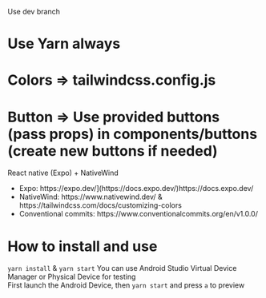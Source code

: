 Use dev branch

# Use Yarn always

# Colors => tailwindcss.config.js

# Button => Use provided buttons (pass props) in components/buttons (create new buttons if needed)

React native (Expo) + NativeWind

<ul>
  <li>Expo: https://expo.dev/](https://docs.expo.dev/)https://docs.expo.dev/</li>
  <li>NativeWind: https://www.nativewind.dev/   &   https://tailwindcss.com/docs/customizing-colors</li>
  <li>Conventional commits: https://www.conventionalcommits.org/en/v1.0.0/</li>
</ul>

# How to install and use

`yarn install` & `yarn start`
You can use Android Studio Virtual Device Manager or Physical Device for testing <br />
First launch the Android Device, then `yarn start` and press `a` to preview

